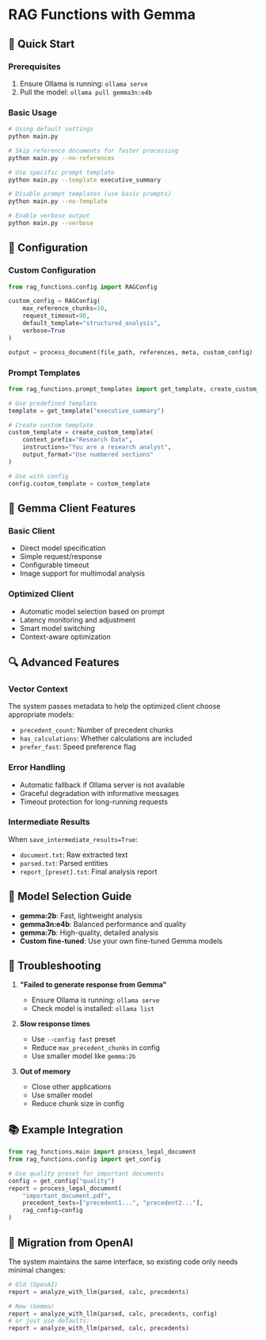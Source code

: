 # RAG Functions with Gemma

## 🚀 Quick Start

### Prerequisites
1. Ensure Ollama is running: `ollama serve`
2. Pull the model: `ollama pull gemma3n:e4b`

### Basic Usage
```bash
# Using default settings
python main.py

# Skip reference documents for faster processing
python main.py --no-references

# Use specific prompt template
python main.py --template executive_summary

# Disable prompt templates (use basic prompts)
python main.py --no-template

# Enable verbose output
python main.py --verbose
```

## 🔧 Configuration

### Custom Configuration

```python
from rag_functions.config import RAGConfig

custom_config = RAGConfig(
    max_reference_chunks=10,
    request_timeout=90,
    default_template="structured_analysis",
    verbose=True
)

output = process_document(file_path, references, meta, custom_config)
```

### Prompt Templates

```python
from rag_functions.prompt_templates import get_template, create_custom_template

# Use predefined template
template = get_template("executive_summary")

# Create custom template
custom_template = create_custom_template(
    context_prefix="Research Data",
    instructions="You are a research analyst",
    output_format="Use numbered sections"
)

# Use with config
config.custom_template = custom_template
```

## 🤖 Gemma Client Features

### Basic Client
- Direct model specification
- Simple request/response
- Configurable timeout
- Image support for multimodal analysis

### Optimized Client
- Automatic model selection based on prompt
- Latency monitoring and adjustment
- Smart model switching
- Context-aware optimization

## 🔍 Advanced Features

### Vector Context
The system passes metadata to help the optimized client choose appropriate models:
- `precedent_count`: Number of precedent chunks
- `has_calculations`: Whether calculations are included
- `prefer_fast`: Speed preference flag

### Error Handling
- Automatic fallback if Ollama server is not available
- Graceful degradation with informative messages
- Timeout protection for long-running requests

### Intermediate Results
When `save_intermediate_results=True`:
- `document.txt`: Raw extracted text
- `parsed.txt`: Parsed entities
- `report_[preset].txt`: Final analysis report

## 🎯 Model Selection Guide

- **gemma:2b**: Fast, lightweight analysis
- **gemma3n:e4b**: Balanced performance and quality
- **gemma:7b**: High-quality, detailed analysis
- **Custom fine-tuned**: Use your own fine-tuned Gemma models

## 🐛 Troubleshooting

1. **"Failed to generate response from Gemma"**
   - Ensure Ollama is running: `ollama serve`
   - Check model is installed: `ollama list`

2. **Slow response times**
   - Use `--config fast` preset
   - Reduce `max_precedent_chunks` in config
   - Use smaller model like `gemma:2b`

3. **Out of memory**
   - Close other applications
   - Use smaller model
   - Reduce chunk size in config

## 📚 Example Integration

```python
from rag_functions.main import process_legal_document
from rag_functions.config import get_config

# Use quality preset for important documents
config = get_config("quality")
report = process_legal_document(
    "important_document.pdf",
    precedent_texts=["precedent1...", "precedent2..."],
    rag_config=config
)
```

## 🔄 Migration from OpenAI

The system maintains the same interface, so existing code only needs minimal changes:

```python
# Old (OpenAI)
report = analyze_with_llm(parsed, calc, precedents)

# New (Gemma)
report = analyze_with_llm(parsed, calc, precedents, config)
# or just use defaults:
report = analyze_with_llm(parsed, calc, precedents)
```
